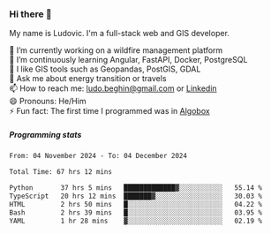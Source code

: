 ### Hi there 👋

My name is Ludovic. I'm a full-stack web and GIS developer.

 🔭 I’m currently working on a wildfire management platform<br/>
 🌱 I’m continuously learning Angular, FastAPI, Docker, PostgreSQL<br/>
 👯 I like GIS tools such as Geopandas, PostGIS, GDAL<br/>
 💬 Ask me about energy transition or travels<br/>
 📫 How to reach me: ludo.beghin@gmail.com or [Linkedin](https://www.linkedin.com/in/ludovic-beghin/)<br/>
 😄 Pronouns: He/Him<br/>
 ⚡ Fun fact: The first time I programmed was in [Algobox](https://fr.wikipedia.org/wiki/Algobox)<br/>

##### Programming stats
<!--START_SECTION:waka-->

```txt
From: 04 November 2024 - To: 04 December 2024

Total Time: 67 hrs 12 mins

Python       37 hrs 5 mins   █████████████▓░░░░░░░░░░░   55.14 %
TypeScript   20 hrs 12 mins  ███████▓░░░░░░░░░░░░░░░░░   30.03 %
HTML         2 hrs 50 mins   █░░░░░░░░░░░░░░░░░░░░░░░░   04.22 %
Bash         2 hrs 39 mins   █░░░░░░░░░░░░░░░░░░░░░░░░   03.95 %
YAML         1 hr 28 mins    ▓░░░░░░░░░░░░░░░░░░░░░░░░   02.19 %
```

<!--END_SECTION:waka-->
